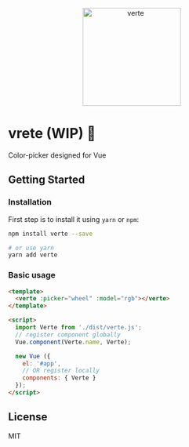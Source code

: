<p align="center">
  <a href="https://baianat.github.io/verte/" target="_blank">
    <img width="200" alt="verte" src="https://baianat.github.io/verte/verte.png">
  </a>
</p>

# vrete (WIP) 🐛

Color-picker designed for Vue

## Getting Started

### Installation

First step is to install it using `yarn` or `npm`:

```bash
npm install verte --save

# or use yarn
yarn add verte
```

### Basic usage

```html {2,8,13}
<template>
  <verte :picker="wheel" :model="rgb"></verte>
</template>

<script>
  import Verte from './dist/verte.js';
  // register component globally
  Vue.component(Verte.name, Verte);

  new Vue ({
    el: '#app',
    // OR register locally
    components: { Verte }
  });
</script>

```

## License

MIT
